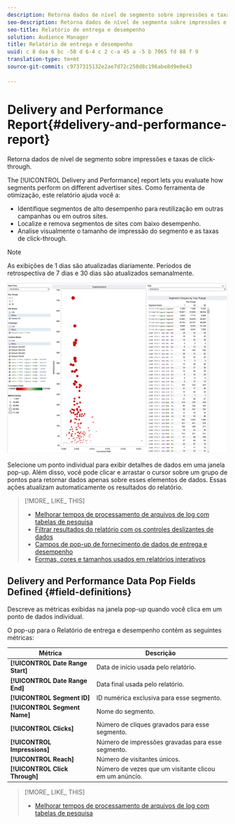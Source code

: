 ```yaml
---
description: Retorna dados de nível de segmento sobre impressões e taxas de click-through.
seo-description: Retorna dados de nível de segmento sobre impressões e taxas de click-through.
seo-title: Relatório de entrega e desempenho
solution: Audience Manager
title: Relatório de entrega e desempenho
uuid: c 8 daa 6 bc -50 d 6-4 c 2 c-a 45 a -5 b 7065 fd 88 f 9
translation-type: tm+mt
source-git-commit: c9737315132e2ae7d72c250d8c196abe8d9e0e43

---
```



# Delivery and Performance Report{#delivery-and-performance-report}

Retorna dados de nível de segmento sobre impressões e taxas de click-through.

<!-- 

c_delivery_reports.xml

 -->

The [!UICONTROL Delivery and Performance] report lets you evaluate how segments perform on different advertiser sites. Como ferramenta de otimização, este relatório ajuda você a:

* Identifique segmentos de alto desempenho para reutilização em outras campanhas ou em outros sites.
* Localize e remova segmentos de sites com baixo desempenho.
* Analise visualmente o tamanho de impressão do segmento e as taxas de click-through.

>[!NOTE]
>
>As exibições de 1 dias são atualizadas diariamente. Períodos de retrospectiva de 7 dias e 30 dias são atualizados semanalmente.

![](assets/deliveryAndPerformanceReportCapture.PNG)

Selecione um ponto individual para exibir detalhes de dados em uma janela pop-up. Além disso, você pode clicar e arrastar o cursor sobre um grupo de pontos para retornar dados apenas sobre esses elementos de dados. Essas ações atualizam automaticamente os resultados do relatório.

>[!MORE_ LIKE_ THIS]
>
>* [Melhorar tempos de processamento de arquivos de log com tabelas de pesquisa](../../reporting/dynamic-reports/lookup-tables.md)
>* [Filtrar resultados do relatório com os controles deslizantes de dados](../../reporting/dynamic-reports/data-sliders.md)
>* [Campos de pop-up de fornecimento de dados de entrega e desempenho](../../reporting/dynamic-reports/delivery-performance-report.md#field-definitions)
>* [Formas, cores e tamanhos usados em relatórios interativos](../../reporting/dynamic-reports/interactive-report-technology.md#shapes-colors-sizes)


## Delivery and Performance Data Pop Fields Defined {#field-definitions}

Descreve as métricas exibidas na janela pop-up quando você clica em um ponto de dados individual.

<!-- 

r_delivery_data_pop.xml

 -->

O pop-up para o Relatório de entrega e desempenho contém as seguintes métricas:

| Métrica | Descrição |
|---|---|
| **[!UICONTROL Date Range Start]** | Data de início usada pelo relatório. |
| **[!UICONTROL Date Range End]** | Data final usada pelo relatório. |
| **[!UICONTROL Segment ID]** | ID numérica exclusiva para esse segmento. |
| **[!UICONTROL Segment Name]** | Nome do segmento. |
| **[!UICONTROL Clicks]** | Número de cliques gravados para esse segmento. |
| **[!UICONTROL Impressions]** | Número de impressões gravadas para esse segmento. |
| **[!UICONTROL Reach]** | Número de visitantes únicos. |
| **[!UICONTROL Click Through]** | Número de vezes que um visitante clicou em um anúncio. |

>[!MORE_ LIKE_ THIS]
>
>* [Melhorar tempos de processamento de arquivos de log com tabelas de pesquisa](../../reporting/dynamic-reports/lookup-tables.md)

